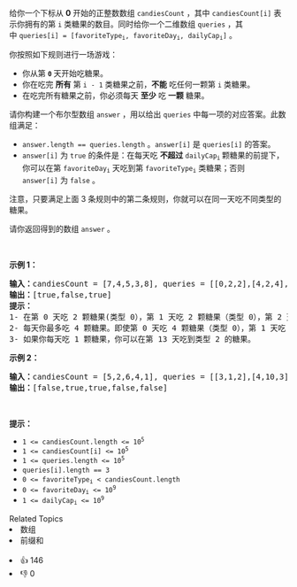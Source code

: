 <p>给你一个下标从 <strong>0</strong> 开始的正整数数组&nbsp;<code>candiesCount</code>&nbsp;，其中&nbsp;<code>candiesCount[i]</code>&nbsp;表示你拥有的第&nbsp;<code>i</code>&nbsp;类糖果的数目。同时给你一个二维数组&nbsp;<code>queries</code>&nbsp;，其中&nbsp;<code>queries[i] = [favoriteType<sub>i</sub>, favoriteDay<sub>i</sub>, dailyCap<sub>i</sub>]</code>&nbsp;。</p>

<p>你按照如下规则进行一场游戏：</p>

<ul> 
 <li>你从第&nbsp;<code><strong>0</strong></code><strong>&nbsp;</strong>天开始吃糖果。</li> 
 <li>你在吃完 <strong>所有</strong>&nbsp;第 <code>i - 1</code>&nbsp;类糖果之前，<strong>不能</strong>&nbsp;吃任何一颗第 <code>i</code>&nbsp;类糖果。</li> 
 <li>在吃完所有糖果之前，你必须每天 <strong>至少</strong>&nbsp;吃 <strong>一颗</strong>&nbsp;糖果。</li> 
</ul>

<p>请你构建一个布尔型数组&nbsp;<code>answer</code>&nbsp;，用以给出 <code>queries</code> 中每一项的对应答案。此数组满足：</p>

<ul> 
 <li><code>answer.length == queries.length</code> 。<code>answer[i]</code> 是 <code>queries[i]</code> 的答案。</li> 
 <li><code>answer[i]</code> 为&nbsp;<code>true</code>&nbsp;的条件是：在每天吃 <strong>不超过</strong> <code>dailyCap<sub>i</sub></code><sub>&nbsp;</sub>颗糖果的前提下，你可以在第&nbsp;<code>favoriteDay<sub>i</sub></code>&nbsp;天吃到第&nbsp;<code>favoriteType<sub>i</sub></code>&nbsp;类糖果；否则 <code>answer[i]</code>&nbsp;为 <code>false</code>&nbsp;。</li> 
</ul>

<p>注意，只要满足上面 3 条规则中的第二条规则，你就可以在同一天吃不同类型的糖果。</p>

<p>请你返回得到的数组<em>&nbsp;</em><code>answer</code>&nbsp;。</p>

<p>&nbsp;</p>

<p><strong>示例 1：</strong></p>

<pre>
<b>输入：</b>candiesCount = [7,4,5,3,8], queries = [[0,2,2],[4,2,4],[2,13,1000000000]]
<b>输出：</b>[true,false,true]
<strong>提示：</strong>
1- 在第 0 天吃 2 颗糖果(类型 0），第 1 天吃 2 颗糖果（类型 0），第 2 天你可以吃到类型 0 的糖果。
2- 每天你最多吃 4 颗糖果。即使第 0 天吃 4 颗糖果（类型 0），第 1 天吃 4 颗糖果（类型 0 和类型 1），你也没办法在第 2 天吃到类型 4 的糖果。换言之，你没法在每天吃 4 颗糖果的限制下在第 2 天吃到第 4 类糖果。
3- 如果你每天吃 1 颗糖果，你可以在第 13 天吃到类型 2 的糖果。
</pre>

<p><strong>示例 2：</strong></p>

<pre>
<b>输入：</b>candiesCount = [5,2,6,4,1], queries = [[3,1,2],[4,10,3],[3,10,100],[4,100,30],[1,3,1]]
<b>输出：</b>[false,true,true,false,false]
</pre>

<p>&nbsp;</p>

<p><strong>提示：</strong></p>

<ul> 
 <li><code>1 &lt;= candiesCount.length &lt;= 10<sup>5</sup></code></li> 
 <li><code>1 &lt;= candiesCount[i] &lt;= 10<sup>5</sup></code></li> 
 <li><code>1 &lt;= queries.length &lt;= 10<sup>5</sup></code></li> 
 <li><code>queries[i].length == 3</code></li> 
 <li><code>0 &lt;= favoriteType<sub>i</sub> &lt; candiesCount.length</code></li> 
 <li><code>0 &lt;= favoriteDay<sub>i</sub> &lt;= 10<sup>9</sup></code></li> 
 <li><code>1 &lt;= dailyCap<sub>i</sub> &lt;= 10<sup>9</sup></code></li> 
</ul>

<div><div>Related Topics</div><div><li>数组</li><li>前缀和</li></div></div><br><div><li>👍 146</li><li>👎 0</li></div>